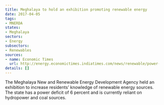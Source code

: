 ```yaml
---
title: Meghalaya to hold an exhibition promoting renewable energy
date: 2017-04-05
tags:
- MNERDA
states:
- Meghalaya
sectors:
- Energy
subsectors:
- Renewables
sources:
- name: Economic Times
  url: http://energy.economictimes.indiatimes.com/news/renewable/power-starved-meghalaya-eyeing-renewable-energy/57884202
details: []
---
```


The Meghalaya New and Renewable Energy Development Agency held an exhibition to increase residents’ knowledge of renewable energy sources. The state has a power deficit of 6 percent and is currently reliant on hydropower and coal sources.
